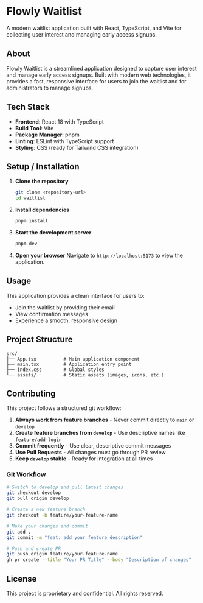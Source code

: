 # Flowly Waitlist

A modern waitlist application built with React, TypeScript, and Vite for collecting user interest and managing early access signups.

## About

Flowly Waitlist is a streamlined application designed to capture user interest and manage early access signups. Built with modern web technologies, it provides a fast, responsive interface for users to join the waitlist and for administrators to manage signups.

## Tech Stack

- **Frontend**: React 18 with TypeScript
- **Build Tool**: Vite
- **Package Manager**: pnpm
- **Linting**: ESLint with TypeScript support
- **Styling**: CSS (ready for Tailwind CSS integration)

## Setup / Installation

1. **Clone the repository**
   ```bash
   git clone <repository-url>
   cd waitlist
   ```

2. **Install dependencies**
   ```bash
   pnpm install
   ```

3. **Start the development server**
   ```bash
   pnpm dev
   ```

4. **Open your browser**
   Navigate to `http://localhost:5173` to view the application.

## Usage

This application provides a clean interface for users to:
- Join the waitlist by providing their email
- View confirmation messages
- Experience a smooth, responsive design

## Project Structure

```
src/
├── App.tsx          # Main application component
├── main.tsx         # Application entry point
├── index.css        # Global styles
└── assets/          # Static assets (images, icons, etc.)
```

## Contributing

This project follows a structured git workflow:

1. **Always work from feature branches** - Never commit directly to `main` or `develop`
2. **Create feature branches from `develop`** - Use descriptive names like `feature/add-login`
3. **Commit frequently** - Use clear, descriptive commit messages
4. **Use Pull Requests** - All changes must go through PR review
5. **Keep `develop` stable** - Ready for integration at all times

### Git Workflow

```bash
# Switch to develop and pull latest changes
git checkout develop
git pull origin develop

# Create a new feature branch
git checkout -b feature/your-feature-name

# Make your changes and commit
git add .
git commit -m "feat: add your feature description"

# Push and create PR
git push origin feature/your-feature-name
gh pr create --title "Your PR Title" --body "Description of changes"
```

## License

This project is proprietary and confidential. All rights reserved.
